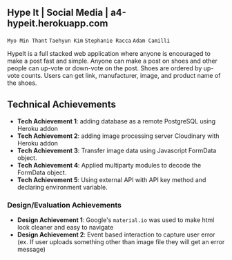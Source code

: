 ## Hype It | Social Media | a4-hypeit.herokuapp.com
`Myo Min Thant` `Taehyun Kim` `Stephanie Racca` `Adam Camilli`

HypeIt is a full stacked web application where anyone is encouraged to make
a post fast and simple.
Anyone can make a post on shoes and other people can up-vote or down-vote on the post.
Shoes are ordered by up-vote counts.
Users can get link, manufacturer, image, and product name of the shoes.

## Technical Achievements
- **Tech Achievement 1**: adding database as a remote PostgreSQL using Heroku addon
- **Tech Achievement 2**: adding image processing server Cloudinary with Heroku addon
- **Tech Achievement 3**: Transfer image data using Javascript FormData object.
- **Tech Achievement 4**: Applied multiparty modules to decode the FormData object.
- **Tech Achievement 5**: Using external API with API key method and declaring environment variable.

### Design/Evaluation Achievements
- **Design Achievement 1**: Google's `material.io` was used to make html look cleaner and easy to navigate 
- **Design Achievement 2**: Event based interaction to capture user error (ex. If user uploads something other than image file they will get an error message)